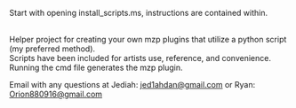 Start with opening install_scripts.ms, instructions are contained within.<br><br>

Helper project for creating your own mzp plugins that utilize a python script (my preferred method). <br>
Scripts have been included for artists use, reference, and convenience. <br>
Running the cmd file generates the mzp plugin. <br>

Email with any questions at Jediah: jed1ahdan@gmail.com or Ryan: Orion880916@gmail.com
